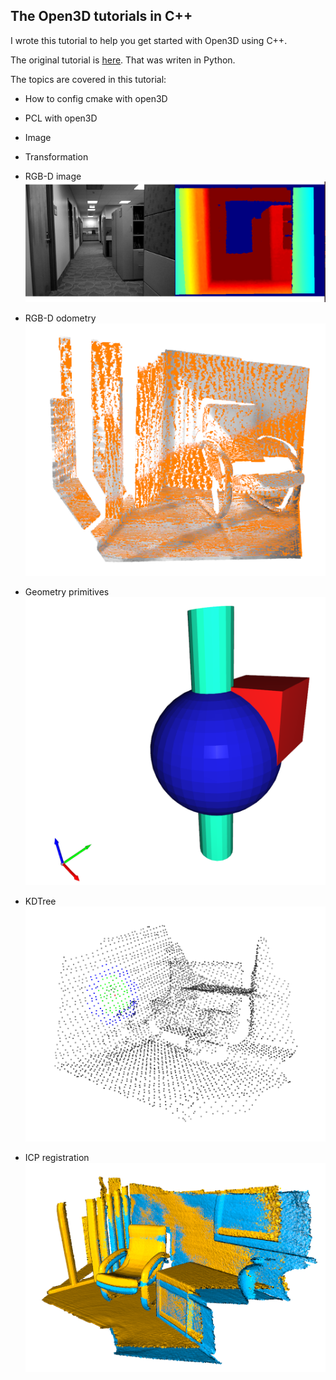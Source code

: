## The Open3D tutorials in C++

I wrote this tutorial to help you get started with Open3D using C++.

The original tutorial is [here](http://www.open3d.org/docs/latest/tutorial). That was writen in Python.

The topics are covered in this tutorial:

+ How to config cmake with open3D
+ PCL with open3D
+ Image
+ Transformation
+ RGB-D image
  ![Screenshot](./rgbd_img.png)

+ RGB-D odometry
  ![Screenshot](./RGBD_odom.png)

+ Geometry primitives
  ![Screenshot](./geometry.png)

+ KDTree
  ![Screenshot](./kdtree.png)

+ ICP registration
  ![Screenshot](./icp.png)

